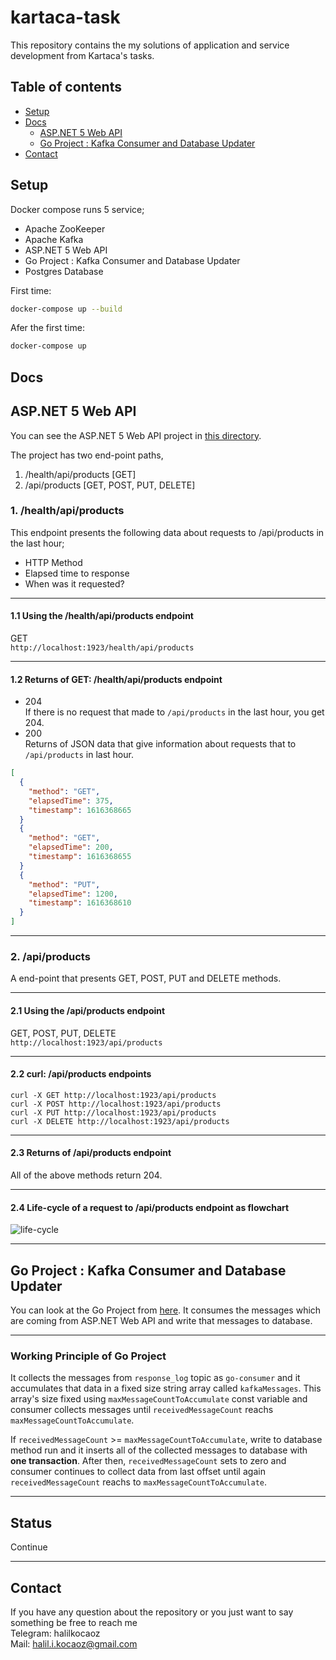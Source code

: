 <!--- key

gAAAAABgUWKB2jyN8QxVQ8s38TQF553f3CFNzWMFlXCGArb40zwz1sQ757-P5dUa2MGSQKIreeC9K8O2J8SSmQWsmMeLkJzhzCVUhipOJUubLthP9V8QFiKNgV_xMNfz3maUXokRulkGJDmwU69IMngX3DvSA-Q7QfoSRBVFhjM_4JjSWtiHNCgkQonPl33G9Gs_JpKZL3fcTn35J3hyiZZXAzqn

--->

# kartaca-task
This repository contains the my solutions of application and service development from Kartaca's tasks.

## Table of contents
* [Setup](#setup)
* [Docs](#docs)
  - [ASP.NET 5 Web API](#aspnet-5-web-api)
  - [Go Project : Kafka Consumer and Database Updater](#go-project--kafka-consumer-and-database-updater)
* [Contact](#contact)

## Setup

Docker compose runs 5 service;
* Apache ZooKeeper
* Apache Kafka
* ASP.NET 5 Web API
* Go Project : Kafka Consumer and Database Updater 
* Postgres Database

First time:
```bash
docker-compose up --build
```
Afer the first time:
```bash
docker-compose up
```

## Docs

## ASP.NET 5 Web API
 You can see the ASP.NET 5 Web API project in [this directory](https://github.com/halilkocaoz/kartaca-task/tree/main/server/Kartaca.Intern).

The project has two end-point paths,

1. /health/api/products [GET]
2. /api/products   [GET, POST, PUT, DELETE]

### 1. /health/api/products
This endpoint presents the following data about requests to /api/products in the last hour;
* HTTP Method
* Elapsed time to response
* When was it requested?

<hr>

#### 1.1 Using the /health/api/products endpoint
GET <br>
`http://localhost:1923/health/api/products`

<hr>

#### 1.2 Returns of GET: /health/api/products endpoint
* 204 <br>
If there is no request that made to `/api/products` in the last hour, you get 204. <br>
* 200 <br>
  Returns of JSON data that give information about requests that to `/api/products` in last hour.
```json
[
  {
    "method": "GET",
    "elapsedTime": 375,
    "timestamp": 1616368665
  }
  {
    "method": "GET",
    "elapsedTime": 200,
    "timestamp": 1616368655
  }
  {
    "method": "PUT",
    "elapsedTime": 1200,
    "timestamp": 1616368610
  }
]
```
<hr>

### 2. /api/products
A end-point that presents GET, POST, PUT and DELETE methods.

<hr>

#### 2.1 Using the /api/products endpoint
GET, POST, PUT, DELETE <br>
`http://localhost:1923/api/products` <br>

<hr>

#### 2.2 curl: /api/products endpoints
`curl -X GET http://localhost:1923/api/products` <br>
`curl -X POST http://localhost:1923/api/products` <br>
`curl -X PUT http://localhost:1923/api/products` <br>
`curl -X DELETE http://localhost:1923/api/products` <br>

<hr>

#### 2.3 Returns of /api/products endpoint
All of the above methods return 204.

<hr>

#### 2.4 Life-cycle of a request to /api/products endpoint as flowchart
![life-cycle](https://github.com/halilkocaoz/kartaca-task/blob/main/assets/life-cycle-request.png "life-cycle")

<hr>

## Go Project : Kafka Consumer and Database Updater 
You can look at the Go Project from [here](https://github.com/halilkocaoz/kartaca-task/tree/main/consumer). It consumes the messages which are coming from ASP.NET Web API and write that messages to database.

<hr>

### Working Principle of Go Project
It collects the messages from `response_log` topic as `go-consumer` and it accumulates that data in a fixed size string array called `kafkaMessages`. This array's size fixed using `maxMessageCountToAccumulate` const variable and consumer collects messages until `receivedMessageCount` reachs `maxMessageCountToAccumulate`.

If `receivedMessageCount` >= `maxMessageCountToAccumulate`, write to database method run and it inserts all of the collected messages to database with **one transaction**. After then, `receivedMessageCount` sets to zero and consumer continues to collect data from last offset until again `receivedMessageCount` reachs to `maxMessageCountToAccumulate`.

<hr>

## Status
Continue

<hr>

## Contact
If you have any question about the repository or you just want to say something be free to reach me <br>
Telegram: halilkocaoz <br>
Mail: halil.i.kocaoz@gmail.com
